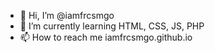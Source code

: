 - 👋 Hi, I’m @iamfrcsmgo
- 🌱 I’m currently learning HTML, CSS, JS, PHP
- 📫 How to reach me iamfrcsmgo.github.io

<!---
iamfrcsmgo/iamfrcsmgo is a ✨ special ✨ repository because its `README.md` (this file) appears on your GitHub profile.
You can click the Preview link to take a look at your changes.
--->
